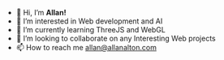 - 👋 Hi, I’m <b>Allan!</b>
- 👀 I’m interested in Web development and AI
- 🌱 I’m currently learning ThreeJS and WebGL
- 💞️ I’m looking to collaborate on any Interesting Web projects
- 📫 How to reach me allan@allanalton.com

<!---
alton47/alton47 is a ✨ special ✨ repository because its `README.md` (this file) appears on your GitHub profile.
You can click the Preview link to take a look at your changes.
--->

